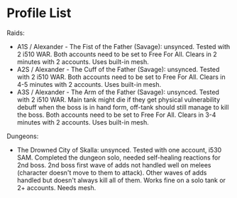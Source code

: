 # Profile List

Raids:

- A1S / Alexander - The Fist of the Father (Savage): unsynced. Tested with 2 i510 WAR. Both accounts need to be set to Free For All. Clears in 2 minutes with 2 accounts. Uses built-in mesh.
- A2S / Alexander - The Cuff of the Father (Savage): unsynced. Tested with 2 i510 WAR. Both accounts need to be set to Free For All. Clears in 4-5 minutes with 2 accounts. Uses built-in mesh.
- A3S / Alexander - The Arm of the Father (Savage): unsynced. Tested with 2 i510 WAR. Main tank might die if they get physical vulnerability debuff when the boss is in hand form, off-tank should still manage to kill the boss. Both accounts need to be set to Free For All. Clears in 3-4 minutes with 2 accounts. Uses built-in mesh.

Dungeons:

- The Drowned City of Skalla: unsynced. Tested with one account, i530 SAM. Completed the dungeon solo, needed self-healing reactions for 2nd boss. 2nd boss first wave of adds not handled well on melees (character doesn't move to them to attack). Other waves of adds handled but doesn't always kill all of them. Works fine on a solo tank or 2+ accounts. Needs mesh.
